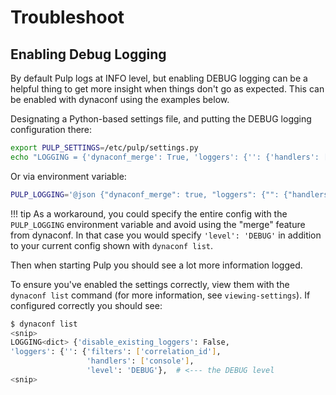 # Troubleshoot

## Enabling Debug Logging

By default Pulp logs at INFO level, but enabling DEBUG logging can be a helpful thing to get more
insight when things don't go as expected. This can be enabled with dynaconf using the examples
below.

Designating a Python-based settings file, and putting the DEBUG logging configuration there:

```bash
export PULP_SETTINGS=/etc/pulp/settings.py
echo "LOGGING = {'dynaconf_merge': True, 'loggers': {'': {'handlers': ['console'], 'level': 'DEBUG'}}}" >> /etc/pulp/settings.py
```

Or via environment variable:

```bash
PULP_LOGGING='@json {"dynaconf_merge": true, "loggers": {"": {"handlers": ["console"], "level": "DEBUG"}}}'
```

!!! tip
    As a workaround, you could specify the entire config with the `PULP_LOGGING` environment variable
    and avoid using the "merge" feature from dynaconf. In that case you would specify
    `'level': 'DEBUG'` in addition to your current config shown with `dynaconf list`.

Then when starting Pulp you should see a lot more information logged.

To ensure you've enabled the settings correctly, view them with the `dynaconf list` command (for
more information, see `viewing-settings`). If configured correctly you should see:

```bash
$ dynaconf list
<snip>
LOGGING<dict> {'disable_existing_loggers': False,
'loggers': {'': {'filters': ['correlation_id'],
                 'handlers': ['console'],
                 'level': 'DEBUG'},  # <--- the DEBUG level
<snip>
```
